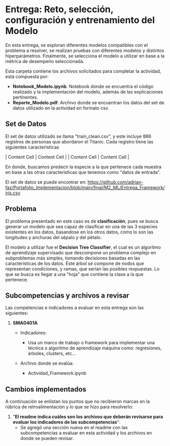 # Entrega: Reto, selección, configuración y entrenamiento del Modelo

En esta entrega, se exploran diferentes modelos compatibles con el problema a resolver, se realizan pruebas con diferentes modelos y distintos hiperparámetros. Finalmente, se selecciona el modelo a utilizar en base a la métrica de desempeño seleccionada.

Esta carpeta contiene los archivos solicitados para completar la actividad, está compuesta por:
* **Notebook_Modelo.ipynb**: Notebook donde se encuentra el código realizado y la implementación del modelo, además de las explicaciones pertinentes.
* **Reporte_Modelo.pdf**: Archivo donde se encuentran los datos del set de datos utilizado en la actividad en formato csv.

## Set de Datos 

El set de datos utilizado se llama "train_clean.csv", y este incluye 886 registros de personas que abordaron el Titanic. Cada registro tiene las siguientes características

| Content Cell  | Content Cell  |
| Content Cell  | Content Cell  |

En donde, buscamos predecir la especie a la que pertenece cada muestra en base a las otras características que tenemos como "datos de entrada".

El set de datos se puede encontrar en: https://github.com/adrian-faz/Portafolio_Implementacion/blob/main/final/M2_ML/Entrega_Framework/iris.csv

## Problema

El problema presentado en este caso es de **clasificación**, pues se busca generar un modelo que sea capaz de clasificar en una de las 3 especies existentes en los datos, basandose en los otros datos, como lo son las longitudes y anchuras del sépalo y del pétalo. 

El modelo a utilizar fue el **Decision Tree Classifier**, el cual es un algoritmo de aprendizaje supervisado que descompone un problema complejo en subproblemas más simples, tomando decisiones basadas en las características de los datos. Este árbol se compone de nodos que representan condiciones, y ramas, que serían las posibles respuestas. Lo que se busca  es llegar a una "hoja" que contiene la clase a la que pertenece.

## Subcompetencias y archivos a revisar

Las competencias e indicadores a evaluar en esta entrega son las siguientes:

1. **SMA0401A**
   * Indicadores:
      * Usa un marco de trabajo o framework para implementar una técnica o algoritmo de aprendizaje máquina como: regresiones, árboles, clusters, etc...
       
   * Archivo donde se evalúa:
      * Actividad_Framework.ipynb



## Cambios implementados

A continuación se enlistan los puntos que no recibieron marcas en la rúbrica de retroalimentación y lo que se hizo para resolverlo:

1. "**El readme indica cuáles son los archivos que deberán revisarse para evaluar los indicadores de las subcompetencias**":
    * Se agregó una sección nueva en el readme con las subcompetencias a evaluar en esta actividad y los archivos en donde se pueden revisar.


